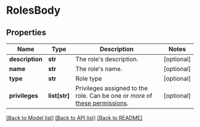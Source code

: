 # RolesBody

## Properties
Name | Type | Description | Notes
------------ | ------------- | ------------- | -------------
**description** | **str** | The role&#x27;s description. | [optional] 
**name** | **str** | The role&#x27;s name. | [optional] 
**type** | **str** | Role type | [optional] 
**privileges** | **list[str]** | Privileges assigned to the role. Can be one or more of [these permissions](https://developers.zoom.us/docs/api/rest/other-references/privileges/). | [optional] 

[[Back to Model list]](../README.md#documentation-for-models) [[Back to API list]](../README.md#documentation-for-api-endpoints) [[Back to README]](../README.md)

